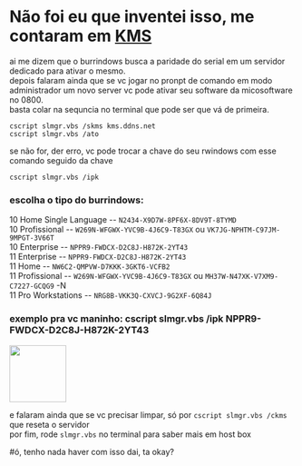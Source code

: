 # Não foi eu que inventei isso, me contaram em [KMS](https://gist.github.com/mokoshalb/b87326bbb62805e94da72f8d0f73f563)

ai me dizem que o burrindows busca a paridade do serial em um servidor dedicado para ativar o mesmo.<br/>
depois falaram ainda que se vc jogar no pronpt de comando em modo administrador um novo server vc pode ativar seu software da micosoftware no 0800.<br/>
basta colar na sequncia no terminal que pode ser que vá de primeira.<br/>
```
cscript slmgr.vbs /skms kms.ddns.net
cscript slmgr.vbs /ato
```
se não for, der erro, vc pode trocar a chave do seu rwindows com esse comando seguido da chave
```
cscript slmgr.vbs /ipk
```
### escolha o tipo do burrindows:
10 Home Single Language -- ```N2434-X9D7W-8PF6X-8DV9T-8TYMD```<br/>
10 Profissional -- ```W269N-WFGWX-YVC9B-4J6C9-T83GX``` ou ```VK7JG-NPHTM-C97JM-9MPGT-3V66T```<br/>
10 Enterprise -- ```NPPR9-FWDCX-D2C8J-H872K-2YT43```<br/>
11 Enterprise -- ```NPPR9-FWDCX-D2C8J-H872K-2YT43```<br/>
11 Home -- ```NW6C2-QMPVW-D7KKK-3GKT6-VCFB2 ```<br/>
11 Profissional -- ```W269N-WFGWX-YVC9B-4J6C9-T83GX``` ou ```MH37W-N47XK-V7XM9-C7227-GCQG9```	-N<br/>
11 Pro Workstations --	```NRG8B-VKK3Q-CXVCJ-9G2XF-6Q84J```<br/>

### exemplo pra vc maninho: cscript slmgr.vbs /ipk NPPR9-FWDCX-D2C8J-H872K-2YT43


<p>
<img align="center" height="100" width="100" src="https://media.tenor.com/O7I6jP528WoAAAAi/potato-kawaii-potato.gif">
</p>

e falaram ainda que se vc precisar limpar, só por ```cscript slmgr.vbs /ckms``` que reseta o servidor <br/>
por fim, rode ```slmgr.vbs``` no terminal para saber mais em host box<br/>

#ó, tenho nada haver com isso dai, ta okay?

